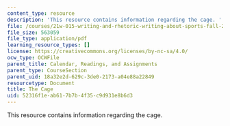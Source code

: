 ```yaml
---
content_type: resource
description: 'This resource contains information regarding the cage. '
file: /courses/21w-015-writing-and-rhetoric-writing-about-sports-fall-2013/52316f1eab617b7b4f35c9d931e8b6d3_MIT21W_015F13_Esay1Orlows.pdf
file_size: 563059
file_type: application/pdf
learning_resource_types: []
license: https://creativecommons.org/licenses/by-nc-sa/4.0/
ocw_type: OCWFile
parent_title: Calendar, Readings, and Assignments
parent_type: CourseSection
parent_uid: 18a32e2d-629c-3de0-2173-a04e88a22849
resourcetype: Document
title: The Cage
uid: 52316f1e-ab61-7b7b-4f35-c9d931e8b6d3
---
```

This resource contains information regarding the cage. 